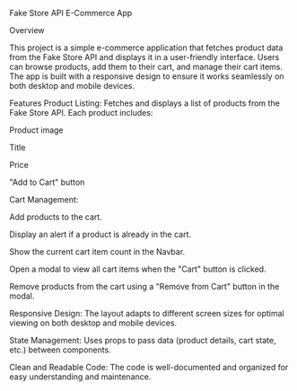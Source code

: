Fake Store API E-Commerce App

Overview

This project is a simple e-commerce application that fetches product data from the Fake Store API and displays it in a user-friendly interface. Users can browse products, add them to their cart, and manage their cart items. The app is built with a responsive design to ensure it works seamlessly on both desktop and mobile devices.

Features
Product Listing: Fetches and displays a list of products from the Fake Store API. Each product includes:

Product image

Title

Price

"Add to Cart" button

Cart Management:

Add products to the cart.

Display an alert if a product is already in the cart.

Show the current cart item count in the Navbar.

Open a modal to view all cart items when the "Cart" button is clicked.

Remove products from the cart using a "Remove from Cart" button in the modal.

Responsive Design: The layout adapts to different screen sizes for optimal viewing on both desktop and mobile devices.

State Management: Uses props to pass data (product details, cart state, etc.) between components.

Clean and Readable Code: The code is well-documented and organized for easy understanding and maintenance.
